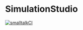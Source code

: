 # SimulationStudio

[![smalltalkCI](https://github.com/LinqLover/SimulationStudio/actions/workflows/main.yml/badge.svg)](https://github.com/LinqLover/SimulationStudio/actions/workflows/main.yml)
